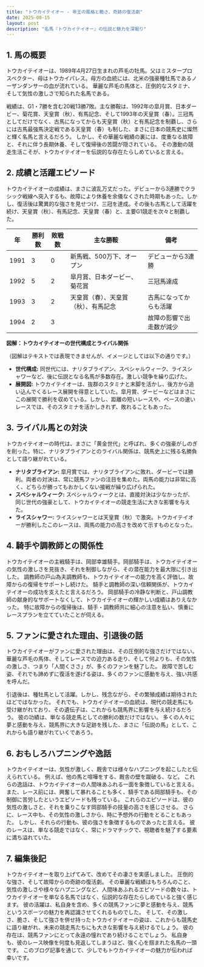 ```yaml
---
title: "トウカイテイオー - 帝王の風格と脆さ、奇跡の復活劇"
date: 2025-08-15
layout: post
description: "名馬『トウカイテイオー』の伝説と魅力を深堀り"
---
```


## 1. 馬の概要

トウカイテイオーは、1989年4月27日生まれの芦毛の牡馬。父はミスタープロスペクター、母はトウカイパレス。母方の血統には、北米の強豪種牡馬であるノーザンダンサーの血が流れている。  華麗な芦毛の馬体と、圧倒的なスタミナ、そして気性の激しさで知られた名馬である。

戦績は、G1・7勝を含む20戦13勝7敗。主な勝鞍は、1992年の皐月賞、日本ダービー、菊花賞、天皇賞（秋）、有馬記念、そして1993年の天皇賞（春）。三冠馬としてだけでなく、古馬になってからも天皇賞（秋）と有馬記念を制覇し、さらには古馬最強馬決定戦である天皇賞（春）も制した、まさに日本の競馬史に燦然と輝く名馬と言えるだろう。  しかし、その華麗な戦績の裏には、度重なる故障と、それに伴う長期休養、そして復帰後の苦闘が隠されている。  その激動の競走生活こそが、トウカイテイオーを伝説的な存在たらしめていると言える。


## 2. 成績と活躍エピソード

トウカイテイオーの成績は、まさに波乱万丈だった。デビューから3連勝でクラシック戦線へ突入するも、故障により休養を余儀なくされた時期もあった。しかし、復活後は驚異的な強さを見せつけ、三冠を達成。その後も古馬として活躍を続け、天皇賞（秋）、有馬記念、天皇賞（春）と、主要G1競走を次々と制覇した。

| 年 | 勝利数 | 敗戦数 | 主な勝鞍 | 備考 |
|---|---|---|---|---|
| 1991 | 3 | 0 | 新馬戦、500万下、オープン | デビューから3連勝 |
| 1992 | 5 | 2 | 皐月賞、日本ダービー、菊花賞 | 三冠馬達成 |
| 1993 | 3 | 2 | 天皇賞（春）、天皇賞（秋）、有馬記念 | 古馬になってからも活躍 |
| 1994 | 2 | 3 |  | 故障の影響で出走数が減少 |


**図解：トウカイテイオーの世代構成とライバル関係**

（図解はテキストでは表現できませんが、イメージとしては以下の通りです。）

* **世代構成:** 同世代には、ナリタブライアン、スペシャルウィーク、ライスシャワーなど、後に伝説となる名馬が多数存在。激しい競争を繰り広げた。
* **展開図:**  トウカイテイオーは、抜群のスタミナと末脚を活かし、後方から追い込んでくるレース展開を得意としていた。皐月賞、ダービーなどはまさにこの展開で勝利を収めている。しかし、距離の短いレースや、ペースの速いレースでは、そのスタミナを活かしきれず、敗れることもあった。


## 3. ライバル馬との対決

トウカイテイオーの時代は、まさに「黄金世代」と呼ばれ、多くの強豪がしのぎを削った。特に、ナリタブライアンとのライバル関係は、競馬史上に残る名勝負として語り継がれている。

* **ナリタブライアン:**  皐月賞では、ナリタブライアンに敗れ、ダービーでは勝利。両者の対決は、常に競馬ファンの注目を集めた。両馬の能力は非常に高く、どちらが勝ってもおかしくない接戦が繰り広げられた。
* **スペシャルウィーク:** スペシャルウィークとは、直接対決は少なかったが、同じ世代の強豪として、トウカイテイオーの競走生活に大きな影響を与えた。
* **ライスシャワー:**  ライスシャワーとは天皇賞（秋）で激突。トウカイテイオーが勝利したこのレースは、両馬の能力の高さを改めて示すものとなった。


## 4. 騎手や調教師との関係性

トウカイテイオーの主戦騎手は、岡部幸雄騎手。岡部騎手は、トウカイテイオーの気性の激しさを見抜き、それを制御しながら、その潜在能力を最大限に引き出した。  調教師の戸山為夫調教師も、トウカイテイオーの能力を高く評価し、故障からの復帰をサポートし続けた。  騎手と調教師の深い信頼関係が、トウカイテイオーの成功を支えたと言えるだろう。  岡部騎手の冷静な判断と、戸山調教師の献身的なサポートなくして、トウカイテイオーの輝かしい成績はありえなかった。  特に故障からの復帰後は、騎手・調教師共に細心の注意を払い、慎重にレースプランを立てていたことが伺える。


## 5. ファンに愛された理由、引退後の話

トウカイテイオーがファンに愛された理由は、その圧倒的な強さだけではない。華麗な芦毛の馬体、そしてレースでの迫力ある走り、そして何よりも、その気性の激しさ、つまり「人間くささ」が、多くのファンを魅了した。  故障で苦しむ姿、それでも諦めずに復活を遂げる姿は、多くのファンに感動を与え、強い共感を呼んだ。

引退後は、種牡馬として活躍。しかし、残念ながら、その繁殖成績は期待されたほどではなかった。  それでも、トウカイテイオーの血統は、現代の競走馬にも受け継がれており、その遺伝子は、これからも競馬界に影響を与え続けるだろう。  彼の功績は、単なる競走馬としての勝利の数だけではない。  多くの人々に夢と感動を与え、競馬界に大きな足跡を残した、まさに「伝説の馬」として、これからも語り継がれていくであろう。


## 6. おもしろハプニングや逸話

トウカイテイオーは、気性が激しく、厩舎では様々なハプニングを起こしたと伝えられている。  例えば、他の馬と喧嘩をする、厩舎の壁を蹴破る、など。  これらの逸話は、トウカイテイオーの人間味あふれる一面を象徴していると言える。  また、レース前には、興奮して暴れることも多く、騎手である岡部騎手も、その制御に苦労したというエピソードも残っている。  これらのエピソードは、彼の気性の激しさと、それを乗りこなす岡部騎手の技量の高さを感じさせる。  さらに、レース中も、その気性の激しさから、時に予想外の行動をとることもあった。  しかし、それらの行動も、彼の強さを象徴するものであったと言える。  彼のレースは、単なる競走ではなく、常にドラマチックで、視聴者を魅了する要素に満ち溢れていた。


## 7. 編集後記

トウカイテイオーを取り上げてみて、改めてその凄さを実感しました。  圧倒的な強さ、そして故障からの奇跡の復活劇。  その華麗な戦績はもちろんのこと、気性の激しさや様々なハプニングなど、人間味あふれるエピソードの数々は、トウカイテイオーを単なる名馬ではなく、伝説的な存在たらしめていると強く感じます。  彼の活躍は、私自身を含め、多くの競馬ファンに夢と感動を与え、競馬というスポーツの魅力を再認識させてくれるものでした。  そして、その激しさ、脆さ、そして強さを併せ持ったトウカイテイオーの姿は、これからも競馬史に語り継がれ、未来の競走馬たちにも大きな影響を与え続けるでしょう。  彼の存在は、競馬ファンにとって永遠の憧れであり続けることでしょう。  私自身も、彼のレース映像を何度も見返してしまうほど、強く心を掴まれた名馬の一頭です。  このブログ記事を通じて、少しでもトウカイテイオーの魅力が伝われば幸いです。
